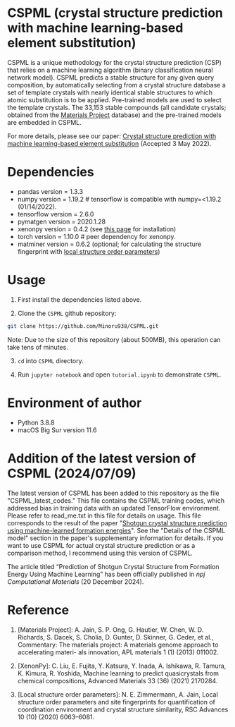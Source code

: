 # CSPML (crystal structure prediction with machine learning-based element substitution)
 
CSPML is a unique methodology for the crystal structure prediction (CSP) that relies on a machine learning algorithm (binary classification neural network model). CSPML predicts a stable structure
for any given query composition, by automatically selecting from a crystal structure database a set of template crystals with nearly identical stable structures to which atomic substitution is to
be applied. Pre-trained models are used to select the template crystals. The 33,153 stable compounds (all candidate crystals; obtained from the [Materials Project](https://materialsproject.org) database) and the pre-trained models are embedded in CSPML.

For more details, please see our paper:
[Crystal structure prediction with machine learning-based element substitution](https://doi.org/10.1016/j.commatsci.2022.111496) (Accepted 3 May 2022).
 
# Dependencies
 
* pandas version =  1.3.3
* numpy version = 1.19.2 # tensorflow is compatible with numpy=<1.19.2 (01/14/2022).
* tensorflow version = 2.6.0
* pymatgen version = 2020.1.28
* xenonpy version = 0.4.2 (see [this page](https://xenonpy.readthedocs.io/en/latest/installation.html) for installation)
* torch version = 1.10.0 # peer dependency for xenonpy.
* matminer version = 0.6.2 (optional; for calculating the structure fingerprint with [local structure order parameters](https://pubs.rsc.org/en/content/articlelanding/2020/ra/c9ra07755c))
 
# Usage
 
1. First install the dependencies listed above.

2. Clone the `CSPML` github repository:
```bash
git clone https://github.com/Minoru938/CSPML.git
```

Note: Due to the size of this repository (about 500MB), this operation can take tens of minutes.

3. `cd` into `CSPML` directory.

4. Run `jupyter notebook` and open `tutorial.ipynb` to demonstrate `CSPML`.


# Environment of author
* Python 3.8.8
* macOS Big Sur version 11.6

# Addition of the latest version of CSPML (2024/07/09)

The latest version of CSPML has been added to this repository as the file "CSPML_latest_codes." This file contains the CSPML training codes, which addressed bias in training data with an updated TensorFlow environment. Please refer to read_me.txt in this file for details on usage. This file corresponds to the result of the paper "[Shotgun crystal structure prediction using machine-learned formation energies](https://doi.org/10.1038/s41524-024-01471-8)". See the "Details of the CSPML model" section in the paper's supplementary information for details. If you want to use CSPML for actual crystal structure prediction or as a comparison method, I recommend using this version of CSPML.

The article titled “Prediction of Shotgun Crystal Structure from Formation Energy Using Machine Learning” has been officially published in *npj Computational Materials* (20 December 2024).

# Reference

1. [Materials Project]: A. Jain, S. P. Ong, G. Hautier, W. Chen, W. D. Richards, S. Dacek, S. Cholia, D. Gunter, D. Skinner, G. Ceder, et al., Commentary: The materials project:
A materials genome approach to accelerating materi- als innovation, APL materials 1 (1) (2013) 011002.

2. [XenonPy]: C. Liu, E. Fujita, Y. Katsura, Y. Inada, A. Ishikawa, R. Tamura, K. Kimura, R. Yoshida, Machine learning to predict quasicrystals from chemical compositions,
Advanced Materials 33 (36) (2021) 2170284.

3. [Local structure order parameters]: N. E. Zimmermann, A. Jain, Local structure order parameters and site fingerprints for quantification of coordination environment and
crystal structure similarity, RSC Advances 10 (10) (2020) 6063–6081.


 


 


